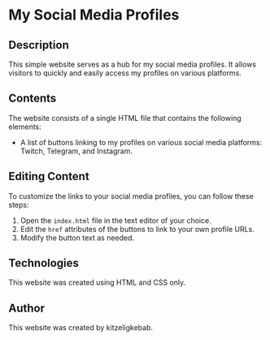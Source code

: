 # My Social Media Profiles

## Description
This simple website serves as a hub for my social media profiles. It allows visitors to quickly and easily access my profiles on various platforms.

## Contents
The website consists of a single HTML file that contains the following elements:
- A list of buttons linking to my profiles on various social media platforms: Twitch, Telegram, and Instagram.

## Editing Content
To customize the links to your social media profiles, you can follow these steps:
1. Open the `index.html` file in the text editor of your choice.
2. Edit the `href` attributes of the buttons to link to your own profile URLs.
3. Modify the button text as needed.

## Technologies
This website was created using HTML and CSS only.

## Author
This website was created by kitzeligkebab.

